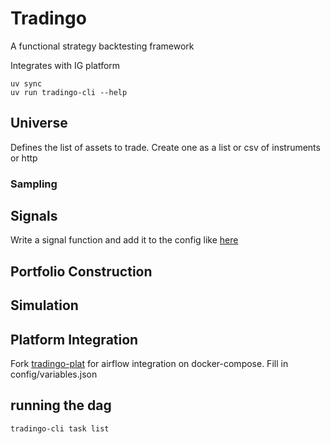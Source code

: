 # Tradingo

A functional strategy backtesting framework

Integrates with IG platform

```
uv sync
uv run tradingo-cli --help
```

## Universe
Defines the list of assets to trade. Create one as a list or csv of instruments or http

### Sampling
## Signals
Write a signal function and add it to the config like [here](https://github.com/rorymcstay/tradingo-plat/blob/main/config/trading/ig-currencies.json)


## Portfolio Construction
## Simulation
## Platform Integration
Fork [tradingo-plat](https://github.com/rorymcstay/tradingo-plat/tree/main) for airflow integration on docker-compose.
Fill in config/variables.json

## running the dag
```
tradingo-cli task list
```

